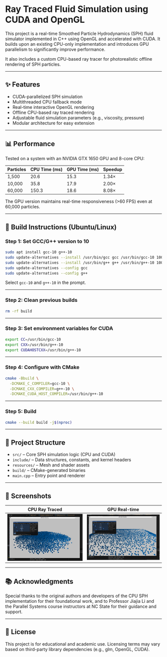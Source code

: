# Ray Traced Fluid Simulation using CUDA and OpenGL

This project is a real-time Smoothed Particle Hydrodynamics (SPH) fluid simulator implemented in C++ using OpenGL and accelerated with CUDA. It builds upon an existing CPU-only implementation and introduces GPU parallelism to significantly improve performance.

It also includes a custom CPU-based ray tracer for photorealistic offline rendering of SPH particles.

---

## ✨ Features

- CUDA-parallelized SPH simulation
- Multithreaded CPU fallback mode
- Real-time interactive OpenGL rendering
- Offline CPU-based ray traced rendering
- Adjustable fluid simulation parameters (e.g., viscosity, pressure)
- Modular architecture for easy extension

---

## 📊 Performance

Tested on a system with an NVIDIA GTX 1650 GPU and 8-core CPU:

| Particles | CPU Time (ms) | GPU Time (ms) | Speedup |
|-----------|----------------|----------------|---------|
| 1,500     | 20.6           | 15.3           | 1.34×   |
| 10,000    | 35.8           | 17.9           | 2.00×   |
| 60,000    | 150.3          | 18.6           | 8.08×   |

The GPU version maintains real-time responsiveness (>60 FPS) even at 60,000 particles.

---

## 🔧 Build Instructions (Ubuntu/Linux)

### Step 1: Set GCC/G++ version to 10

```bash
sudo apt install gcc-10 g++-10
sudo update-alternatives --install /usr/bin/gcc gcc /usr/bin/gcc-10 100
sudo update-alternatives --install /usr/bin/g++ g++ /usr/bin/g++-10 100
sudo update-alternatives --config gcc
sudo update-alternatives --config g++
```
Select `gcc-10` and `g++-10` in the prompt.

---

### Step 2: Clean previous builds

```bash
rm -rf build
```

---

### Step 3: Set environment variables for CUDA

```bash
export CC=/usr/bin/gcc-10
export CXX=/usr/bin/g++-10
export CUDAHOSTCXX=/usr/bin/g++-10
```

---

### Step 4: Configure with CMake

```bash
cmake -Bbuild \
  -DCMAKE_C_COMPILER=gcc-10 \
  -DCMAKE_CXX_COMPILER=g++-10 \
  -DCMAKE_CUDA_HOST_COMPILER=/usr/bin/g++-10
```

---

### Step 5: Build

```bash
cmake --build build -j$(nproc)
```

---

## 📂 Project Structure

- `src/` – Core SPH simulation logic (CPU and CUDA)
- `include/` – Data structures, constants, and kernel headers
- `resources/` – Mesh and shader assets
- `build/` – CMake-generated binaries
- `main.cpp` – Entry point and renderer

---

## 📸 Screenshots

| CPU Ray Traced | GPU Real-time |
|----------------|----------------|
| ![CPU](./cpu.png) | ![GPU](./gpu.png) |

---

## 📚 Acknowledgments

Special thanks to the original authors and developers of the CPU SPH implementation for their foundational work, and to Professor Jiajia Li and the Parallel Systems course instructors at NC State for their guidance and support.

---

## 📝 License

This project is for educational and academic use. Licensing terms may vary based on third-party library dependencies (e.g., glm, OpenGL, CUDA).
